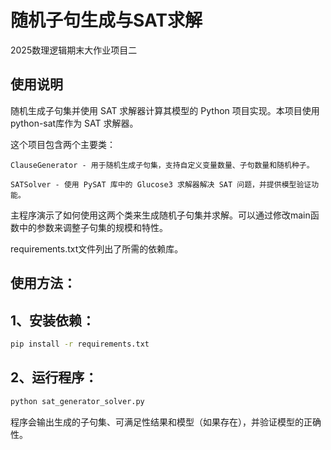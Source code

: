 # 随机子句生成与SAT求解
2025数理逻辑期末大作业项目二
## 使用说明

随机生成子句集并使用 SAT 求解器计算其模型的 Python 项目实现。本项目使用python-sat库作为 SAT 求解器。

这个项目包含两个主要类：

`ClauseGenerator - 用于随机生成子句集，支持自定义变量数量、子句数量和随机种子。`

`SATSolver - 使用 PySAT 库中的 Glucose3 求解器解决 SAT 问题，并提供模型验证功能。`

主程序演示了如何使用这两个类来生成随机子句集并求解。可以通过修改main函数中的参数来调整子句集的规模和特性。

requirements.txt文件列出了所需的依赖库。

## 使用方法：

## 1、安装依赖：
```bash
pip install -r requirements.txt
```
## 2、运行程序：
```bash
python sat_generator_solver.py
```

程序会输出生成的子句集、可满足性结果和模型（如果存在），并验证模型的正确性。

